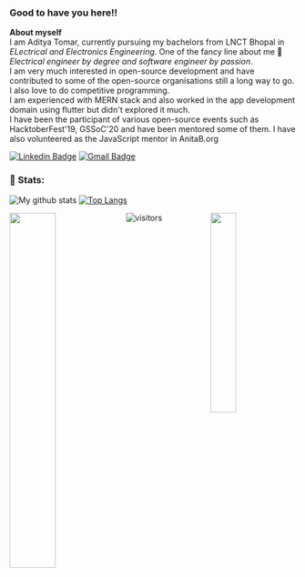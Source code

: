 <h3 color="red">Good to have you here!!</h3>

**About myself**<br>
I am Aditya Tomar, currently pursuing my bachelors from LNCT Bhopal in *ELectrical and Electronics Engineering*. One of the fancy line about me 🤭 *Electrical engineer by degree and software engineer by passion*. <br>
I am very much interested in open-source development and have contributed to some of the open-source organisations still a long way to go. I also love to do competitive programming. <br>
I am experienced with MERN stack and also worked in the app development domain using flutter but didn't explored it much.<br>
I have been the participant of various open-source events such as HacktoberFest'19, GSSoC'20 and have been mentored some of them. I have also volunteered as the JavaScript mentor in AnitaB.org 

[![Linkedin Badge](https://img.shields.io/badge/-AdityaTomar-blue?style=flat-square&logo=Linkedin&logoColor=white&link=https://www.linkedin.com/in/adad20/)](https://www.linkedin.com/in/adad20/) 
[![Gmail Badge](https://img.shields.io/badge/-aditya001tomar@gmail.com-c14438?style=flat-square&logo=Gmail&logoColor=white&link=mailto:aditya001tomar@gmail.com)](mailto:aditya001tomar@gmail.com)

### 📶 Stats:
![My github stats](https://github-readme-stats.vercel.app/api?username=adad20&show_icons=true&title_color=fff&icon_color=79ff97&text_color=9f9f9f&bg_color=151515&count_private=true&width=40%&align=left) [![Top Langs](https://github-readme-stats.vercel.app/api/top-langs/?username=adad20&theme=dark&layout=compact&align=right&width=40%)](https://github.com/anuraghazra/github-readme-stats)

<img src="https://coolguy.website/aesthetic/assets/tulips.gif" align="left" width="40%"> <img src="https://surat.ertir.com/NtIV1wRg9zbjKJTZwJ.gif" align="right" width="30%">



![visitors](https://profile-counter.glitch.me/adad20/count.svg?align=center)
